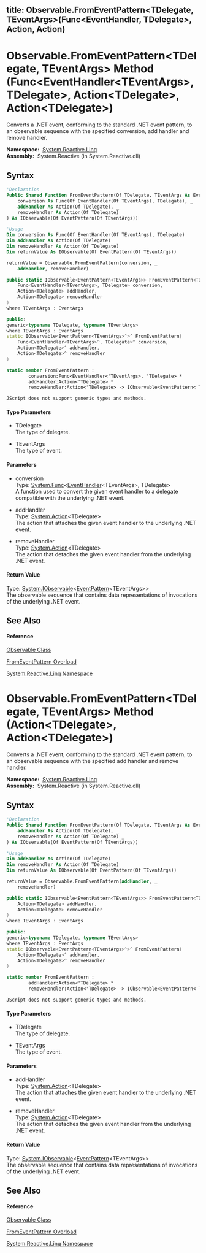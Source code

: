 title: Observable.FromEventPattern<TDelegate, TEventArgs>(Func<EventHandler<TEventArgs>, TDelegate>, Action<TDelegate>, Action<TDelegate>)
---
# Observable.FromEventPattern\<TDelegate, TEventArgs\> Method (Func\<EventHandler\<TEventArgs\>, TDelegate\>, Action\<TDelegate\>, Action\<TDelegate\>)

Converts a .NET event, conforming to the standard .NET event pattern, to an observable sequence with the specified conversion, add handler and remove handler.

**Namespace:**  [System.Reactive.Linq](System.Reactive.Linq/System.Reactive.Linq)  
**Assembly:**  System.Reactive (in System.Reactive.dll)

## Syntax

```vb
'Declaration
Public Shared Function FromEventPattern(Of TDelegate, TEventArgs As EventArgs) ( _
    conversion As Func(Of EventHandler(Of TEventArgs), TDelegate), _
    addHandler As Action(Of TDelegate), _
    removeHandler As Action(Of TDelegate) _
) As IObservable(Of EventPattern(Of TEventArgs))
```

```vb
'Usage
Dim conversion As Func(Of EventHandler(Of TEventArgs), TDelegate)
Dim addHandler As Action(Of TDelegate)
Dim removeHandler As Action(Of TDelegate)
Dim returnValue As IObservable(Of EventPattern(Of TEventArgs))

returnValue = Observable.FromEventPattern(conversion, _
    addHandler, removeHandler)
```

```csharp
public static IObservable<EventPattern<TEventArgs>> FromEventPattern<TDelegate, TEventArgs>(
    Func<EventHandler<TEventArgs>, TDelegate> conversion,
    Action<TDelegate> addHandler,
    Action<TDelegate> removeHandler
)
where TEventArgs : EventArgs
```

```c++
public:
generic<typename TDelegate, typename TEventArgs>
where TEventArgs : EventArgs
static IObservable<EventPattern<TEventArgs>^>^ FromEventPattern(
    Func<EventHandler<TEventArgs>^, TDelegate>^ conversion, 
    Action<TDelegate>^ addHandler, 
    Action<TDelegate>^ removeHandler
)
```

```fsharp
static member FromEventPattern : 
        conversion:Func<EventHandler<'TEventArgs>, 'TDelegate> * 
        addHandler:Action<'TDelegate> * 
        removeHandler:Action<'TDelegate> -> IObservable<EventPattern<'TEventArgs>>  when 'TEventArgs : EventArgs
```

```jscript
JScript does not support generic types and methods.
```

#### Type Parameters

- TDelegate  
  The type of delegate.

- TEventArgs  
  The type of event.

#### Parameters

- conversion  
  Type: [System.Func](https://msdn.microsoft.com/en-us/library/Bb549151)\<[EventHandler](https://msdn.microsoft.com/en-us/library/db0etb8x)\<TEventArgs\>, TDelegate\>  
  A function used to convert the given event handler to a delegate compatible with the underlying .NET event.

- addHandler  
  Type: [System.Action](https://msdn.microsoft.com/en-us/library/018hxwa8)\<TDelegate\>  
  The action that attaches the given event handler to the underlying .NET event.

- removeHandler  
  Type: [System.Action](https://msdn.microsoft.com/en-us/library/018hxwa8)\<TDelegate\>  
  The action that detaches the given event handler from the underlying .NET event.

#### Return Value

Type: [System.IObservable](https://msdn.microsoft.com/en-us/library/Dd990377)\<[EventPattern](EventPattern/EventPattern(TEventArgs))\<TEventArgs\>\>  
The observable sequence that contains data representations of invocations of the underlying .NET event.

## See Also

#### Reference

[Observable Class](Observable/Observable)

[FromEventPattern Overload](FromEventPattern/Observable.FromEventPattern)

[System.Reactive.Linq Namespace](System.Reactive.Linq/System.Reactive.Linq)








# Observable.FromEventPattern\<TDelegate, TEventArgs\> Method (Action\<TDelegate\>, Action\<TDelegate\>)

Converts a .NET event, conforming to the standard .NET event pattern, to an observable sequence with the specified add handler and remove handler.

**Namespace:**  [System.Reactive.Linq](System.Reactive.Linq/System.Reactive.Linq)  
**Assembly:**  System.Reactive (in System.Reactive.dll)

## Syntax

```vb
'Declaration
Public Shared Function FromEventPattern(Of TDelegate, TEventArgs As EventArgs) ( _
    addHandler As Action(Of TDelegate), _
    removeHandler As Action(Of TDelegate) _
) As IObservable(Of EventPattern(Of TEventArgs))
```

```vb
'Usage
Dim addHandler As Action(Of TDelegate)
Dim removeHandler As Action(Of TDelegate)
Dim returnValue As IObservable(Of EventPattern(Of TEventArgs))

returnValue = Observable.FromEventPattern(addHandler, _
    removeHandler)
```

```csharp
public static IObservable<EventPattern<TEventArgs>> FromEventPattern<TDelegate, TEventArgs>(
    Action<TDelegate> addHandler,
    Action<TDelegate> removeHandler
)
where TEventArgs : EventArgs
```

```c++
public:
generic<typename TDelegate, typename TEventArgs>
where TEventArgs : EventArgs
static IObservable<EventPattern<TEventArgs>^>^ FromEventPattern(
    Action<TDelegate>^ addHandler, 
    Action<TDelegate>^ removeHandler
)
```

```fsharp
static member FromEventPattern : 
        addHandler:Action<'TDelegate> * 
        removeHandler:Action<'TDelegate> -> IObservable<EventPattern<'TEventArgs>>  when 'TEventArgs : EventArgs
```

```jscript
JScript does not support generic types and methods.
```

#### Type Parameters

- TDelegate  
  The type of delegate.

- TEventArgs  
  The type of event.

#### Parameters

- addHandler  
  Type: [System.Action](https://msdn.microsoft.com/en-us/library/018hxwa8)\<TDelegate\>  
  The action that attaches the given event handler to the underlying .NET event.

- removeHandler  
  Type: [System.Action](https://msdn.microsoft.com/en-us/library/018hxwa8)\<TDelegate\>  
  The action that detaches the given event handler from the underlying .NET event.

#### Return Value

Type: [System.IObservable](https://msdn.microsoft.com/en-us/library/Dd990377)\<[EventPattern](EventPattern/EventPattern(TEventArgs))\<TEventArgs\>\>  
The observable sequence that contains data representations of invocations of the underlying .NET event.

## See Also

#### Reference

[Observable Class](Observable/Observable)

[FromEventPattern Overload](FromEventPattern/Observable.FromEventPattern)

[System.Reactive.Linq Namespace](System.Reactive.Linq/System.Reactive.Linq)







